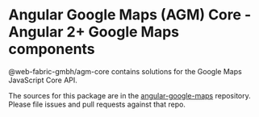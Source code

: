 # Angular Google Maps (AGM) Core - Angular 2+ Google Maps components

@web-fabric-gmbh/agm-core contains solutions for the Google Maps JavaScript Core API.

The sources for this package are in the [angular-google-maps](https://github.com/SebastianM/angular-google-maps) repository. Please file issues and pull requests against that repo.
